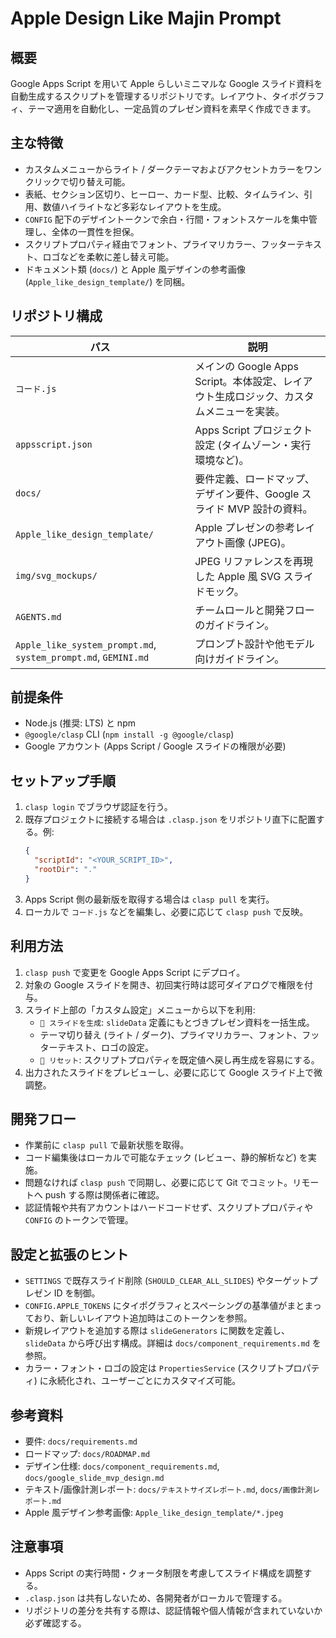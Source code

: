 # Apple Design Like Majin Prompt

## 概要
Google Apps Script を用いて Apple らしいミニマルな Google スライド資料を自動生成するスクリプトを管理するリポジトリです。レイアウト、タイポグラフィ、テーマ適用を自動化し、一定品質のプレゼン資料を素早く作成できます。

## 主な特徴
- カスタムメニューからライト / ダークテーマおよびアクセントカラーをワンクリックで切り替え可能。
- 表紙、セクション区切り、ヒーロー、カード型、比較、タイムライン、引用、数値ハイライトなど多彩なレイアウトを生成。
- `CONFIG` 配下のデザイントークンで余白・行間・フォントスケールを集中管理し、全体の一貫性を担保。
- スクリプトプロパティ経由でフォント、プライマリカラー、フッターテキスト、ロゴなどを柔軟に差し替え可能。
- ドキュメント類 (`docs/`) と Apple 風デザインの参考画像 (`Apple_like_design_template/`) を同梱。

## リポジトリ構成
| パス | 説明 |
| --- | --- |
| `コード.js` | メインの Google Apps Script。本体設定、レイアウト生成ロジック、カスタムメニューを実装。 |
| `appsscript.json` | Apps Script プロジェクト設定 (タイムゾーン・実行環境など)。 |
| `docs/` | 要件定義、ロードマップ、デザイン要件、Google スライド MVP 設計の資料。 |
| `Apple_like_design_template/` | Apple プレゼンの参考レイアウト画像 (JPEG)。 |
| `img/svg_mockups/` | JPEG リファレンスを再現した Apple 風 SVG スライドモック。 |
| `AGENTS.md` | チームロールと開発フローのガイドライン。 |
| `Apple_like_system_prompt.md`, `system_prompt.md`, `GEMINI.md` | プロンプト設計や他モデル向けガイドライン。 |

## 前提条件
- Node.js (推奨: LTS) と npm
- `@google/clasp` CLI (`npm install -g @google/clasp`)
- Google アカウント (Apps Script / Google スライドの権限が必要)

## セットアップ手順
1. `clasp login` でブラウザ認証を行う。
2. 既存プロジェクトに接続する場合は `.clasp.json` をリポジトリ直下に配置する。例:
   ```json
   {
     "scriptId": "<YOUR_SCRIPT_ID>",
     "rootDir": "."
   }
   ```
3. Apps Script 側の最新版を取得する場合は `clasp pull` を実行。
4. ローカルで `コード.js` などを編集し、必要に応じて `clasp push` で反映。

## 利用方法
1. `clasp push` で変更を Google Apps Script にデプロイ。
2. 対象の Google スライドを開き、初回実行時は認可ダイアログで権限を付与。
3. スライド上部の「カスタム設定」メニューから以下を利用:
   - `🎨 スライドを生成`: `slideData` 定義にもとづきプレゼン資料を一括生成。
   - テーマ切り替え (ライト / ダーク)、プライマリカラー、フォント、フッターテキスト、ロゴの設定。
   - `🔄 リセット`: スクリプトプロパティを既定値へ戻し再生成を容易にする。
4. 出力されたスライドをプレビューし、必要に応じて Google スライド上で微調整。

## 開発フロー
- 作業前に `clasp pull` で最新状態を取得。
- コード編集後はローカルで可能なチェック (レビュー、静的解析など) を実施。
- 問題なければ `clasp push` で同期し、必要に応じて Git でコミット。リモートへ push する際は関係者に確認。
- 認証情報や共有アカウントはハードコードせず、スクリプトプロパティや `CONFIG` のトークンで管理。

## 設定と拡張のヒント
- `SETTINGS` で既存スライド削除 (`SHOULD_CLEAR_ALL_SLIDES`) やターゲットプレゼン ID を制御。
- `CONFIG.APPLE_TOKENS` にタイポグラフィとスペーシングの基準値がまとまっており、新しいレイアウト追加時はこのトークンを参照。
- 新規レイアウトを追加する際は `slideGenerators` に関数を定義し、`slideData` から呼び出す構成。詳細は `docs/component_requirements.md` を参照。
- カラー・フォント・ロゴの設定は `PropertiesService` (スクリプトプロパティ) に永続化され、ユーザーごとにカスタマイズ可能。

## 参考資料
- 要件: `docs/requirements.md`
- ロードマップ: `docs/ROADMAP.md`
- デザイン仕様: `docs/component_requirements.md`, `docs/google_slide_mvp_design.md`
- テキスト/画像計測レポート: `docs/テキストサイズレポート.md`, `docs/画像計測レポート.md`
- Apple 風デザイン参考画像: `Apple_like_design_template/*.jpeg`

## 注意事項
- Apps Script の実行時間・クォータ制限を考慮してスライド構成を調整する。
- `.clasp.json` は共有しないため、各開発者がローカルで管理する。
- リポジトリの差分を共有する際は、認証情報や個人情報が含まれていないか必ず確認する。

